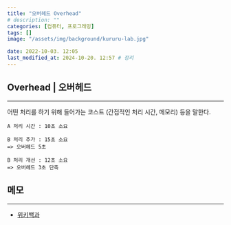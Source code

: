 ```yaml
---
title: "오버헤드 Overhead"
# description: ""
categories: [컴퓨터, 프로그래밍]
tags: []
image: "/assets/img/background/kururu-lab.jpg"

date: 2022-10-03. 12:05
last_modified_at: 2024-10-20. 12:57 # 정리
---
```


## Overhead | 오버헤드

---

어떤 처리를 하기 위해 들어가는 코스트 (간접적인 처리 시간, 메모리) 등을 말한다.  

```Text
A 처리 시간 : 10초 소요  

B 처리 추가 : 15초 소요  
=> 오버헤드 5초  

B 처리 개선 : 12초 소요  
=> 오버헤드 3초 단축
```

## 메모

---

- [위키백과](https://ko.wikipedia.org/wiki/오버헤드)
